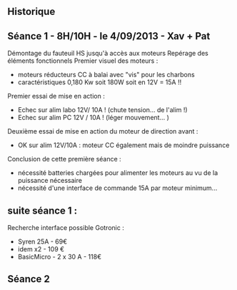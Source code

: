## Historique 

## Séance 1 - 8H/10H - le 4/09/2013 - Xav + Pat
Démontage du fauteuil HS jusqu'à accès aux moteurs
Repérage des éléments fonctionnels
Premier visuel des moteurs : 
* moteurs réducteurs CC à balai avec "vis" pour les charbons
* caractéristiques 0,180 Kw soit 180W soit en 12V = 15A !!

Premier essai de mise en action :
* Echec sur alim labo 12V/ 10A ! (chute tension... de l'alim !)
* Echec sur alim PC 12V / 10A ! (léger mouvement... ) 

Deuxième essai de mise en action du moteur de direction avant : 
* OK sur alim 12V/10A : moteur CC également mais de moindre puissance

Conclusion de cette première séance : 
* nécessité batteries chargées pour alimenter les moteurs au vu de la puissance nécessaire
* nécessité d'une interface de commande 15A par moteur minimum... 

## suite séance 1 : 
Recherche interface possible Gotronic : 
* Syren 25A - 69€
* idem x2 - 109 €
* BasicMicro - 2 x 30 A - 118€ 


## Séance 2

